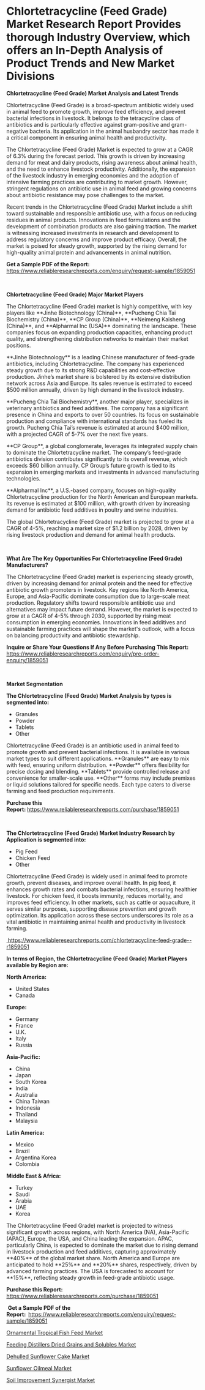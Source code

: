 <p><h1>Chlortetracycline (Feed Grade) Market Research Report Provides thorough Industry Overview, which offers an In-Depth Analysis of Product Trends and New Market Divisions</h1></p><p><strong>Chlortetracycline (Feed Grade) Market Analysis and Latest Trends</strong></p>
<p><p>Chlortetracycline (Feed Grade) is a broad-spectrum antibiotic widely used in animal feed to promote growth, improve feed efficiency, and prevent bacterial infections in livestock. It belongs to the tetracycline class of antibiotics and is particularly effective against gram-positive and gram-negative bacteria. Its application in the animal husbandry sector has made it a critical component in ensuring animal health and productivity.</p><p>The Chlortetracycline (Feed Grade) Market is expected to grow at a CAGR of 6.3% during the forecast period. This growth is driven by increasing demand for meat and dairy products, rising awareness about animal health, and the need to enhance livestock productivity. Additionally, the expansion of the livestock industry in emerging economies and the adoption of intensive farming practices are contributing to market growth. However, stringent regulations on antibiotic use in animal feed and growing concerns about antibiotic resistance may pose challenges to the market.</p><p>Recent trends in the Chlortetracycline (Feed Grade) Market include a shift toward sustainable and responsible antibiotic use, with a focus on reducing residues in animal products. Innovations in feed formulations and the development of combination products are also gaining traction. The market is witnessing increased investments in research and development to address regulatory concerns and improve product efficacy. Overall, the market is poised for steady growth, supported by the rising demand for high-quality animal protein and advancements in animal nutrition.</p></p>
<p><strong>Get a Sample PDF of the Report:&nbsp;</strong> <a href="https://www.reliableresearchreports.com/enquiry/request-sample/1859051?utm_campaign=8&utm_medium=2&utm_source=Github&utm_content=ia&utm_term=21012025&utm_id=chlortetracycline-feed-grade">https://www.reliableresearchreports.com/enquiry/request-sample/1859051</a></p>
<p>&nbsp;</p>
<p><strong>Chlortetracycline (Feed Grade) Major Market Players</strong></p>
<p><p>The Chlortetracycline (Feed Grade) market is highly competitive, with key players like **Jinhe Biotechnology (China)**, **Pucheng Chia Tai Biochemistry (China)**, **CP Group (China)**, **Neimeng Kaisheng (China)**, and **Alpharmal Inc (USA)** dominating the landscape. These companies focus on expanding production capacities, enhancing product quality, and strengthening distribution networks to maintain their market positions.</p><p>**Jinhe Biotechnology** is a leading Chinese manufacturer of feed-grade antibiotics, including Chlortetracycline. The company has experienced steady growth due to its strong R&D capabilities and cost-effective production. Jinhe’s market share is bolstered by its extensive distribution network across Asia and Europe. Its sales revenue is estimated to exceed $500 million annually, driven by high demand in the livestock industry.</p><p>**Pucheng Chia Tai Biochemistry**, another major player, specializes in veterinary antibiotics and feed additives. The company has a significant presence in China and exports to over 50 countries. Its focus on sustainable production and compliance with international standards has fueled its growth. Pucheng Chia Tai’s revenue is estimated at around $400 million, with a projected CAGR of 5-7% over the next five years.</p><p>**CP Group**, a global conglomerate, leverages its integrated supply chain to dominate the Chlortetracycline market. The company’s feed-grade antibiotics division contributes significantly to its overall revenue, which exceeds $60 billion annually. CP Group’s future growth is tied to its expansion in emerging markets and investments in advanced manufacturing technologies.</p><p>**Alpharmal Inc**, a U.S.-based company, focuses on high-quality Chlortetracycline production for the North American and European markets. Its revenue is estimated at $100 million, with growth driven by increasing demand for antibiotic feed additives in poultry and swine industries.</p><p>The global Chlortetracycline (Feed Grade) market is projected to grow at a CAGR of 4-5%, reaching a market size of $1.2 billion by 2028, driven by rising livestock production and demand for animal health products.</p></p>
<p>&nbsp;</p>
<p><strong>What Are The Key Opportunities For Chlortetracycline (Feed Grade) Manufacturers?</strong></p>
<p><p>The Chlortetracycline (Feed Grade) market is experiencing steady growth, driven by increasing demand for animal protein and the need for effective antibiotic growth promoters in livestock. Key regions like North America, Europe, and Asia-Pacific dominate consumption due to large-scale meat production. Regulatory shifts toward responsible antibiotic use and alternatives may impact future demand. However, the market is expected to grow at a CAGR of 4-5% through 2030, supported by rising meat consumption in emerging economies. Innovations in feed additives and sustainable farming practices will shape the market's outlook, with a focus on balancing productivity and antibiotic stewardship.</p></p>
<p><strong>Inquire or Share Your Questions If Any Before Purchasing This Report:</strong> <a href="https://www.reliableresearchreports.com/enquiry/pre-order-enquiry/1859051?utm_campaign=8&utm_medium=2&utm_source=Github&utm_content=ia&utm_term=21012025&utm_id=chlortetracycline-feed-grade">https://www.reliableresearchreports.com/enquiry/pre-order-enquiry/1859051</a></p>
<p>&nbsp;</p>
<p><strong>Market Segmentation</strong></p>
<p><strong>The Chlortetracycline (Feed Grade) Market Analysis by types is segmented into:</strong></p>
<p><ul><li>Granules</li><li>Powder</li><li>Tablets</li><li>Other</li></ul></p>
<p><p>Chlortetracycline (Feed Grade) is an antibiotic used in animal feed to promote growth and prevent bacterial infections. It is available in various market types to suit different applications. **Granules** are easy to mix with feed, ensuring uniform distribution. **Powder** offers flexibility for precise dosing and blending. **Tablets** provide controlled release and convenience for smaller-scale use. **Other** forms may include premixes or liquid solutions tailored for specific needs. Each type caters to diverse farming and feed production requirements.</p></p>
<p><strong>Purchase this Report:&nbsp;</strong><a href="https://www.reliableresearchreports.com/purchase/1859051?utm_campaign=8&utm_medium=2&utm_source=Github&utm_content=ia&utm_term=21012025&utm_id=chlortetracycline-feed-grade">https://www.reliableresearchreports.com/purchase/1859051</a></p>
<p>&nbsp;</p>
<p><strong>The Chlortetracycline (Feed Grade) Market Industry Research by Application is segmented into:</strong></p>
<p><ul><li>Pig Feed</li><li>Chicken Feed</li><li>Other</li></ul></p>
<p><p>Chlortetracycline (Feed Grade) is widely used in animal feed to promote growth, prevent diseases, and improve overall health. In pig feed, it enhances growth rates and combats bacterial infections, ensuring healthier livestock. For chicken feed, it boosts immunity, reduces mortality, and improves feed efficiency. In other markets, such as cattle or aquaculture, it serves similar purposes, supporting disease prevention and growth optimization. Its application across these sectors underscores its role as a vital antibiotic in maintaining animal health and productivity in livestock farming.</p></p>
<p><a href="https://www.reliableresearchreports.com/chlortetracycline-feed-grade--r1859051?utm_campaign=8&utm_medium=2&utm_source=Github&utm_content=ia&utm_term=21012025&utm_id=chlortetracycline-feed-grade">&nbsp;https://www.reliableresearchreports.com/chlortetracycline-feed-grade--r1859051</a></p>
<p><strong>In terms of Region, the Chlortetracycline (Feed Grade) Market Players available by Region are:</strong></p>
<p>
    <p> <strong> North America: </strong>
        <ul>
            <li>United States</li>
            <li>Canada</li>
        </ul>
        </p> 
    <p> <strong> Europe: </strong>
        <ul>
            <li>Germany</li>
            <li>France</li>
            <li>U.K.</li>
            <li>Italy</li>
            <li>Russia</li>
        </ul>
        </p> 
    <p> <strong> Asia-Pacific: </strong>
        <ul>
            <li>China</li>
            <li>Japan</li>
            <li>South Korea</li>
            <li>India</li>
            <li>Australia</li>
            <li>China Taiwan</li>
            <li>Indonesia</li>
            <li>Thailand</li>
            <li>Malaysia</li>
        </ul>
        </p> 
    <p> <strong> Latin America: </strong>
        <ul>
            <li>Mexico</li>
            <li>Brazil</li>
            <li>Argentina Korea</li>
            <li>Colombia</li>
        </ul>
        </p> 
    <p> <strong> Middle East & Africa: </strong>
        <ul>
            <li>Turkey</li>
            <li>Saudi</li>
            <li>Arabia</li>
            <li>UAE</li>
            <li>Korea</li>
        </ul>
    </p>
    </p>
<p><p>The Chlortetracycline (Feed Grade) market is projected to witness significant growth across regions, with North America (NA), Asia-Pacific (APAC), Europe, the USA, and China leading the expansion. APAC, particularly China, is expected to dominate the market due to rising demand in livestock production and feed additives, capturing approximately **40%** of the global market share. North America and Europe are anticipated to hold **25%** and **20%** shares, respectively, driven by advanced farming practices. The USA is forecasted to account for **15%**, reflecting steady growth in feed-grade antibiotic usage.</p></p>
<p><strong>Purchase this Report: </strong><a href="https://www.reliableresearchreports.com/purchase/1859051?utm_campaign=8&utm_medium=2&utm_source=Github&utm_content=ia&utm_term=21012025&utm_id=chlortetracycline-feed-grade">https://www.reliableresearchreports.com/purchase/1859051</a></p>
<p>&nbsp;<strong>Get a Sample PDF of the Report:&nbsp;&nbsp;</strong><a href="https://www.reliableresearchreports.com/enquiry/request-sample/1859051?utm_campaign=8&utm_medium=2&utm_source=Github&utm_content=ia&utm_term=21012025&utm_id=chlortetracycline-feed-grade">https://www.reliableresearchreports.com/enquiry/request-sample/1859051</a></p>
<p><strong></strong></p>
<p><p><a href="https://github.com/toldenargelia86/Market-Research-Report-List-1/blob/main/ornamental-tropical-fish-feed-market.md?utm_campaign=8&utm_medium=2&utm_source=Github&utm_content=ia&utm_term=21012025&utm_id=chlortetracycline-feed-grade">Ornamental Tropical Fish Feed Market</a></p><p><a href="https://github.com/comasnickie/Market-Research-Report-List-1/blob/main/feeding-distillers-dried-grains-and-solubles-market.md?utm_campaign=8&utm_medium=2&utm_source=Github&utm_content=ia&utm_term=21012025&utm_id=chlortetracycline-feed-grade">Feeding Distillers Dried Grains and Solubles Market</a></p><p><a href="https://github.com/mcfred89/Market-Research-Report-List-1/blob/main/dehulled-sunflower-cake-market.md?utm_campaign=8&utm_medium=2&utm_source=Github&utm_content=ia&utm_term=21012025&utm_id=chlortetracycline-feed-grade">Dehulled Sunflower Cake Market</a></p><p><a href="https://github.com/wileonie19657/Market-Research-Report-List-1/blob/main/sunflower-oilmeal-market.md?utm_campaign=8&utm_medium=2&utm_source=Github&utm_content=ia&utm_term=21012025&utm_id=chlortetracycline-feed-grade">Sunflower Oilmeal Market</a></p><p><a href="https://github.com/bornergabrielle89/Market-Research-Report-List-1/blob/main/soil-improvement-synergist-market.md?utm_campaign=8&utm_medium=2&utm_source=Github&utm_content=ia&utm_term=21012025&utm_id=chlortetracycline-feed-grade">Soil Improvement Synergist Market</a></p></p>